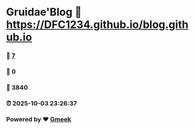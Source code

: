 # Gruidae'Blog :link: https://DFC1234.github.io/blog.github.io 
### :page_facing_up: [7](https://DFC1234.github.io/blog.github.io/tag.html) 
### :speech_balloon: 0 
### :hibiscus: 3840 
### :alarm_clock: 2025-10-03 23:26:37 
### Powered by :heart: [Gmeek](https://github.com/Meekdai/Gmeek)

